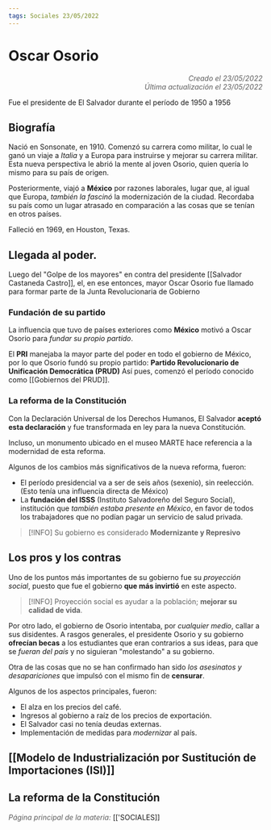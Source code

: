 ```yaml
---
tags: Sociales 23/05/2022
---
```


# Oscar Osorio
<div style="text-align: right; opacity: 0.7; font-style: italic;">Creado el 23/05/2022</div>
<div style="text-align: right; opacity: 0.7; font-style: italic;">Última actualización el 23/05/2022</div>

Fue el presidente de El Salvador durante el período de 1950 a 1956

## Biografía

Nació en Sonsonate, en 1910. Comenzó su carrera como militar, lo cual le ganó un viaje a *Italia* y a Europa para instruirse y mejorar su carrera militar.
Esta nueva perspectiva le abrió la mente al joven Osorio, quien quería lo mismo para su país de origen.

Posteriormente, viajó a **México** por razones laborales, lugar que, al igual que Europa, *también la fascinó* la modernización de la ciudad. Recordaba su país como un lugar atrasado en comparación a las cosas que se tenían en otros países.

Falleció en 1969, en Houston, Texas.

## Llegada al poder.

Luego del "Golpe de los mayores" en contra del presidente [[Salvador Castaneda Castro]], el, en ese entonces, mayor Oscar Osorio fue llamado para formar parte de la Junta Revolucionaria de Gobierno

### Fundación de su partido

La influencia que tuvo de países exteriores como **México** motivó a Oscar Osorio para *fundar su propio partido*. 

El **PRI** manejaba la mayor parte del poder en todo el gobierno de México, por lo que Osorio fundó su propio partido: **Partido Revolucionario de Unificación Democrática (PRUD)** Así pues, comenzó el período conocido como [[Gobiernos del PRUD]].

### La reforma de la Constitución

Con la Declaración Universal de los Derechos Humanos, El Salvador **aceptó esta declaración** y fue transformada en ley para la nueva Constitución.

Incluso, un monumento ubicado en el museo MARTE hace referencia a la modernidad de esta reforma.

Algunos de los cambios más significativos de la nueva reforma, fueron:

- El período presidencial va a ser de seis años (sexenio), sin reelección. (Esto tenía una influencia directa de México)
- La **fundación del ISSS** (Instituto Salvadoreño del Seguro Social), institución que *también estaba presente en México*, en favor de todos los trabajadores que no podían pagar un servicio de salud privada.

> [!INFO]
> Su gobierno es considerado **Modernizante y Represivo**

## Los pros y los contras

Uno de los puntos más importantes de su gobierno fue su *proyección social*, puesto que fue el gobierno **que más invirtió** en este aspecto.


> [!INFO]
> Proyección social es ayudar a la población; **mejorar su calidad de vida**.

Por otro lado, el gobierno de Osorio intentaba, por *cualquier medio*, callar a sus disidentes. A rasgos generales, el presidente Osorio y su gobierno **ofrecían becas** a los estudiantes que eran contrarios a sus ideas, para que se *fueran del país* y no siguieran "molestando" a su gobierno.

Otra de las cosas que no se han confirmado han sido *los asesinatos y desapariciones* que impulsó con el mismo fin de **censurar**.

Algunos de los aspectos principales, fueron:

- El alza en los precios del café.
- Ingresos al gobierno a raíz de los precios de exportación.
- El Salvador casi no tenía deudas externas.
- Implementación de medidas para *modernizar* al país.

## [[Modelo de Industrialización por Sustitución de Importaciones (ISI)]]

## La reforma de la Constitución



<span style="opacity: 0.7; font-style: italic;">Página principal de la materia:</span> [['SOCIALES]]